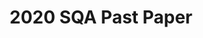---
title: 2020 SQA Past Paper
year: 2020
subject: Chemistry
level: Advanced Higher
category: data-booklet
download: pp1.pdf
---